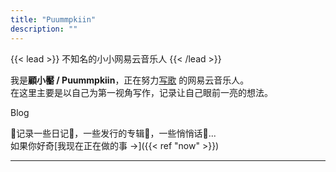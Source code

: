 ```yaml
---
title: "Puummpkiin"
description: ""
---
```


{{< lead >}} 不知名的小小网易云音乐人 {{< /lead >}}

我是**顧小靨 / Puummpkiin**，正在努力[写歌](https://music.163.com/#/artist?id=33911910&userid=262402719) 的网易云音乐人。  
在这里主要是以自己为第一视角写作，记录让自己眼前一亮的想法。

Blog

📝记录一些日记📙，一些发行的专辑💽，一些悄悄话📮...  
如果你好奇[我现在正在做的事 →]({{< ref "now" >}})

---